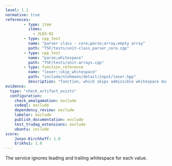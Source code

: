 ```yaml
---
level: 1.1
normative: true
references:
        - type: item
          items:
            - JLEX-02
        - type: cpp_test
          name: "parser class - core;parse;array;empty array"
          path: "TSF/tests/unit-class_parser_core.cpp"
        - type: cpp_test
          name: "parse;whitespace"
          path: "TSF/tests/unit-arrays.cpp"
        - type: function_reference
          name: "lexer::skip_whitespace"
          path: "include/nlohmann/detail/input/lexer.hpp"
          description: "function, which skips admissible whitespace during reading"
evidence:
  type: "check_artifact_exists"
  configuration:
    check_amalgamation: exclude
    codeql: exclude
    dependency_review: exclude
    labeler: exclude
    publish_documentation: exclude
    test_trudag_extensions: exclude
    ubuntu: include
score:
    Jonas-Kirchhoff: 1.0
    Erikhu1: 1.0
---
```


The service ignores leading and trailing whitespace for each value.